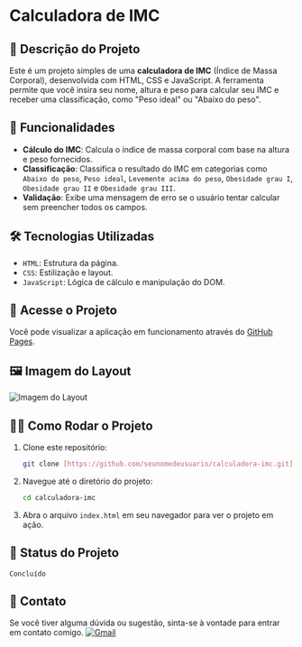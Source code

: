 # Calculadora de IMC

## 📝 Descrição do Projeto

Este é um projeto simples de uma **calculadora de IMC** (Índice de Massa Corporal), desenvolvida com HTML, CSS e JavaScript. A ferramenta permite que você insira seu nome, altura e peso para calcular seu IMC e receber uma classificação, como "Peso ideal" ou "Abaixo do peso".

## 🚀 Funcionalidades

-   **Cálculo do IMC**: Calcula o índice de massa corporal com base na altura e peso fornecidos.
-   **Classificação**: Classifica o resultado do IMC em categorias como `Abaixo do peso`, `Peso ideal`, `Levemente acima do peso`, `Obesidade grau I`, `Obesidade grau II` e `Obesidade grau III`.
-   **Validação**: Exibe uma mensagem de erro se o usuário tentar calcular sem preencher todos os campos.

## 🛠️ Tecnologias Utilizadas

-   `HTML`: Estrutura da página.
-   `CSS`: Estilização e layout.
-   `JavaScript`: Lógica de cálculo e manipulação do DOM.

## 🔗 Acesse o Projeto

Você pode visualizar a aplicação em funcionamento através do [GitHub Pages](https://seunomedeusuario.github.io/calculadora-imc/).

## 🖼️ Imagem do Layout

![Imagem do Layout](https://i.imgur.com/3Z6SjD9.png)

## 👨‍💻 Como Rodar o Projeto

1.  Clone este repositório:
    ```bash
    git clone [https://github.com/seunomedeusuario/calculadora-imc.git](https://github.com/seunomedeusuario/calculadora-imc.git)
    ```
2.  Navegue até o diretório do projeto:
    ```bash
    cd calculadora-imc
    ```
3.  Abra o arquivo `index.html` em seu navegador para ver o projeto em ação.

## 📌 Status do Projeto

`Concluído`

## 📧 Contato

Se você tiver alguma dúvida ou sugestão, sinta-se à vontade para entrar em contato comigo.
[![Gmail](https://img.shields.io/badge/Gmail-D14836?style=for-the-badge&logo=gmail&logoColor=white)](mailto:kamiseara14@gmail.com)
